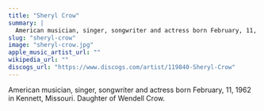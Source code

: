 ```yaml
---
title: "Sheryl Crow"
summary: |
  American musician, singer, songwriter and actress born February, 11, 1962 in Kennett, Missouri. Daughter of Wendell Crow.
slug: "sheryl-crow"
image: "sheryl-crow.jpg"
apple_music_artist_url: ""
wikipedia_url: ""
discogs_url: "https://www.discogs.com/artist/119840-Sheryl-Crow"
---
```


American musician, singer, songwriter and actress born February, 11, 1962 in Kennett, Missouri. Daughter of Wendell Crow.
